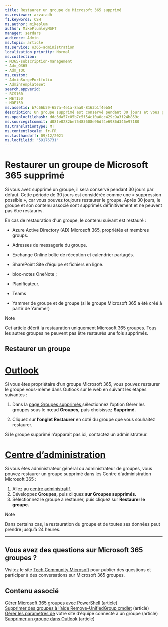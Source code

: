 ```yaml
---
title: Restaurer un groupe de Microsoft 365 supprimé
ms.reviewer: arvaradh
f1.keywords: CSH
ms.author: mikeplum
author: MikePlumleyMSFT
manager: serdars
audience: Admin
ms.topic: article
ms.service: o365-administration
localization_priority: Normal
ms.collection:
- M365-subscription-management
- Adm_O365
- Adm_TOC
ms.custom:
- AdminSurgePortfolio
- AdminTemplateSet
search.appverid:
- BCS160
- MET150
- MOE150
ms.assetid: b7c66b59-657a-4e1a-8aa0-8163b1f4eb54
description: Un groupe supprimé est conservé pendant 30 jours et vous pouvez toujours le restaurer. Après 30 jours, le groupe et son contenu sont supprimés définitivement.
ms.openlocfilehash: ddc3da57c05b7c5f54c10a0cc429c9a3f24b859c
ms.sourcegitcommit: d08fe0282be75483608e96df4e6986d346e97180
ms.translationtype: MT
ms.contentlocale: fr-FR
ms.lasthandoff: 09/12/2021
ms.locfileid: "59176731"
---
```

# <a name="restore-a-deleted-microsoft-365-group"></a>Restaurer un groupe de Microsoft 365 supprimé

Si vous avez supprimé un groupe, il sera conservé pendant 30 jours par défaut. Cette période de 30 jours est considérée comme une « suppression possible », car vous pouvez toujours restaurer le groupe. Après 30 jours, le groupe et son contenu associé sont supprimés définitivement et ne peuvent pas être restaurés.

En cas de restauration d'un groupe, le contenu suivant est restauré :
  
- Azure Active Directory (AD) Microsoft 365, propriétés et membres groups.
    
- Adresses de messagerie du groupe.
    
- Exchange Online boîte de réception et calendrier partagés.
    
- SharePoint Site d’équipe et fichiers en ligne.
    
- bloc-notes OneNote ;
    
- Planificateur.
    
- Teams

- Yammer de groupe et de groupe (si le groupe Microsoft 365 a été créé à partir de Yammer)

> [!NOTE]
> Cet article décrit la restauration uniquement Microsoft 365 groupes. Tous les autres groupes ne peuvent pas être restaurés une fois supprimés.

## <a name="restore-a-group"></a>Restaurer un groupe

# <a name="outlook"></a>[Outlook](#tab/outlook)

Si vous êtes propriétaire d’un groupe Microsoft 365, vous pouvez restaurer le groupe vous-même dans Outlook sur le web en suivant les étapes suivantes :

1. Dans la [page Groupes supprimés,](https://outlook.office.com/people/group/deleted)sélectionnez l’option  Gérer les groupes sous le nœud **Groupes,** puis choisissez **Supprimé.**

2. Cliquez sur **l’onglet Restaurer** en côté du groupe que vous souhaitez restaurer.

Si le groupe supprimé n’apparaît pas ici, contactez un administrateur.

# <a name="admin-center"></a>[Centre d’administration](#tab/admin-center)

Si vous êtes administrateur général ou administrateur de groupes, vous pouvez restaurer un groupe supprimé dans les Centre d'administration Microsoft 365 :

1. Allez au [centre administratif](https://admin.microsoft.com).      
2. Développez **Groupes,** puis cliquez **sur Groupes supprimés.**
3. Sélectionnez le groupe à restaurer, puis cliquez sur **Restaurer le groupe.**

> [!NOTE]
> Dans certains cas, la restauration du groupe et de toutes ses données peut prendre jusqu’à 24 heures. 

---

## <a name="got-questions-about-microsoft-365-groups"></a>Vous avez des questions sur Microsoft 365 groupes ?

Visitez le site [Tech Community Microsoft](https://techcommunity.microsoft.com/t5/Office-365-Groups/ct-p/Office365Groups) pour publier des questions et participer à des conversations sur Microsoft 365 groupes. 
  
## <a name="related-content"></a>Contenu associé

[Gérer Microsoft 365 groupes avec PowerShell](../../enterprise/manage-microsoft-365-groups-with-powershell.md) (article)\
[Supprimer des groupes à l’aide Remove-UnifiedGroup cmdlet](/powershell/module/exchange/remove-unifiedgroup) (article)\
[Gérer les paramètres de](https://support.microsoft.com/office/8376034d-d0c7-446e-9178-6ab51c58df42) votre site d’équipe connecté à un groupe (article)\
[Supprimer un groupe dans Outlook](https://support.microsoft.com/office/ca7f5a9e-ae4f-4cbe-a4bc-89c469d1726f) (article)